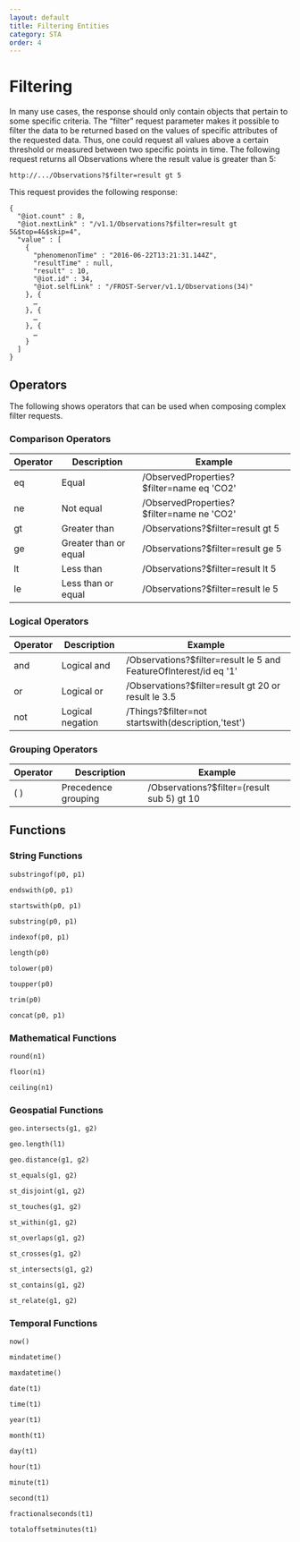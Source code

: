 ```yaml
---
layout: default
title: Filtering Entities
category: STA
order: 4
---
```


# Filtering

In many use cases, the response should only contain objects that pertain to some specific criteria.
The “filter” request parameter makes it possible to filter the data to be returned based on the values of specific attributes of the requested data.
Thus, one could request all values above a certain threshold or measured between two specific points in time.
The following request returns all Observations where the result value is greater than 5:

```
http://.../Observations?$filter=result gt 5
```

This request provides the following response:

```
{
  "@iot.count" : 8,
  "@iot.nextLink" : "/v1.1/Observations?$filter=result gt 5&$top=4&$skip=4",
  "value" : [
    {
      "phenomenonTime" : "2016-06-22T13:21:31.144Z",
      "resultTime" : null,
      "result" : 10,
      "@iot.id" : 34,
      "@iot.selfLink" : "/FROST-Server/v1.1/Observations(34)"
    }, {
      …
    }, {
      …
    }, {
      …
    }
  ]
}
```


## Operators

The following shows operators that can be used when composing complex filter requests.


### Comparison Operators

Operator | Description | Example
--- | --- | ---
eq | Equal | /ObservedProperties?$filter=name eq 'CO2'
ne | Not equal | /ObservedProperties?$filter=name ne 'CO2'
gt | Greater than | /Observations?$filter=result gt 5
ge | Greater than or equal | /Observations?$filter=result ge 5
lt | Less than | /Observations?$filter=result lt 5
le | Less than or equal | /Observations?$filter=result le 5


### Logical Operators

Operator | Description | Example
--- | --- | ---
and | Logical and | /Observations?$filter=result le 5 and FeatureOfInterest/id eq '1'
or | Logical or | /Observations?$filter=result gt 20 or result le 3.5
not | Logical negation | /Things?$filter=not startswith(description,'test')


### Grouping Operators

Operator | Description | Example
--- | --- | ---
( ) | Precedence grouping | /Observations?$filter=(result sub 5) gt 10


## Functions
### String Functions

`substringof(p0, p1)`

`endswith(p0, p1)`

`startswith(p0, p1)`

`substring(p0, p1)`

`indexof(p0, p1)`

`length(p0)`

`tolower(p0)`

`toupper(p0)`

`trim(p0)`

`concat(p0, p1)`


### Mathematical Functions

`round(n1)`

`floor(n1)`

`ceiling(n1)`


### Geospatial Functions

`geo.intersects(g1, g2)`

`geo.length(l1)`

`geo.distance(g1, g2)`

`st_equals(g1, g2)`

`st_disjoint(g1, g2)`

`st_touches(g1, g2)`

`st_within(g1, g2)`

`st_overlaps(g1, g2)`

`st_crosses(g1, g2)`

`st_intersects(g1, g2)`

`st_contains(g1, g2)`

`st_relate(g1, g2)`


### Temporal Functions

`now()`

`mindatetime()`

`maxdatetime()`

`date(t1)`

`time(t1)`

`year(t1)`

`month(t1)`

`day(t1)`

`hour(t1)`

`minute(t1)`

`second(t1)`

`fractionalseconds(t1)`

`totaloffsetminutes(t1)`

